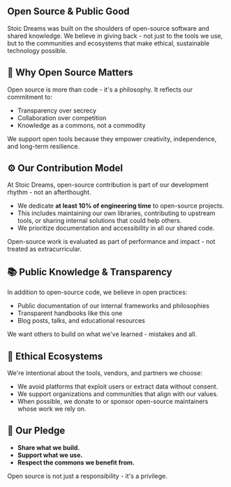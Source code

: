 ## Open Source & Public Good

Stoic Dreams was built on the shoulders of open-source software and shared knowledge. We believe in giving back - not just to the tools we use, but to the communities and ecosystems that make ethical, sustainable technology possible.

## :scroll: Why Open Source Matters

Open source is more than code - it's a philosophy. It reflects our commitment to:

- Transparency over secrecy
- Collaboration over competition
- Knowledge as a commons, not a commodity

We support open tools because they empower creativity, independence, and long-term resilience.

## :gear: Our Contribution Model

At Stoic Dreams, open-source contribution is part of our development rhythm - not an afterthought.

- We dedicate **at least 10% of engineering time** to open-source projects.
- This includes maintaining our own libraries, contributing to upstream tools, or sharing internal solutions that could help others.
- We prioritize documentation and accessibility in all our shared code.

Open-source work is evaluated as part of performance and impact - not treated as extracurricular.

## :books: Public Knowledge & Transparency

In addition to open-source code, we believe in open practices:

- Public documentation of our internal frameworks and philosophies
- Transparent handbooks like this one
- Blog posts, talks, and educational resources

We want others to build on what we've learned - mistakes and all.

## :handshake: Ethical Ecosystems

We're intentional about the tools, vendors, and partners we choose:

- We avoid platforms that exploit users or extract data without consent.
- We support organizations and communities that align with our values.
- When possible, we donate to or sponsor open-source maintainers whose work we rely on.

## :key: Our Pledge

- **Share what we build.**
- **Support what we use.**
- **Respect the commons we benefit from.**

Open source is not just a responsibility - it's a privilege.
